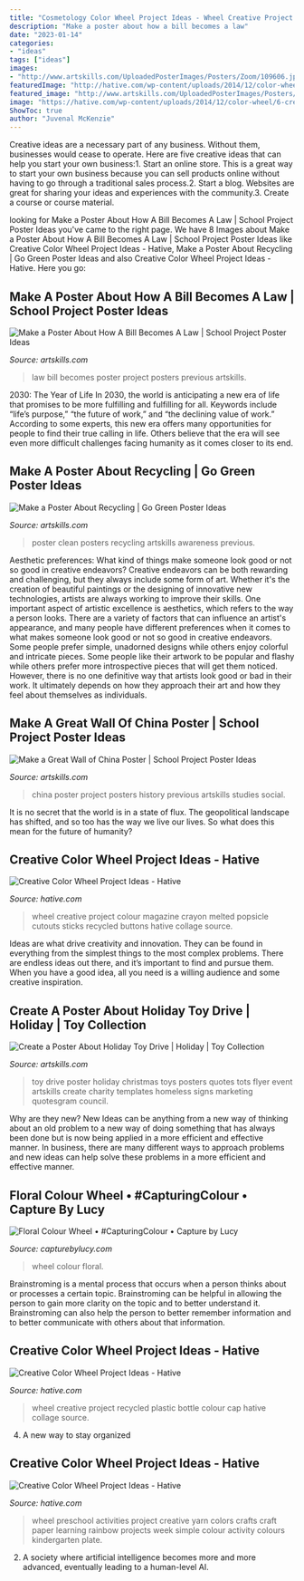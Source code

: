 ```yaml
---
title: "Cosmetology Color Wheel Project Ideas - Wheel Creative Project Colour Magazine Crayon Melted Popsicle Cutouts Sticks Recycled Buttons Hative Collage Source"
description: "Make a poster about how a bill becomes a law"
date: "2023-01-14"
categories:
- "ideas"
tags: ["ideas"]
images:
- "http://www.artskills.com/UploadedPosterImages/Posters/Zoom/109606.jpg"
featuredImage: "http://hative.com/wp-content/uploads/2014/12/color-wheel/9-creative-color-wheel-project-ideas.jpg"
featured_image: "http://www.artskills.com/UploadedPosterImages/Posters/Zoom/109606.jpg"
image: "https://hative.com/wp-content/uploads/2014/12/color-wheel/6-creative-color-wheel-project-ideas.jpg"
ShowToc: true
author: "Juvenal McKenzie"
---
```



Creative ideas are a necessary part of any business. Without them, businesses would cease to operate. Here are five creative ideas that can help you start your own business:1. Start an online store. This is a great way to start your own business because you can sell products online without having to go through a traditional sales process.2. Start a blog. Websites are great for sharing your ideas and experiences with the community.3. Create a course or course material.

	

		
looking for Make a Poster About How A Bill Becomes A Law | School Project Poster Ideas you've came to the right page. We have 8 Images about Make a Poster About How A Bill Becomes A Law | School Project Poster Ideas like Creative Color Wheel Project Ideas - Hative, Make a Poster About Recycling | Go Green Poster Ideas and also Creative Color Wheel Project Ideas - Hative. Here you go:
		
    
## Make A Poster About How A Bill Becomes A Law | School Project Poster Ideas

<img loading=lazy src="https://artskills.com/UploadedPosterImages/Posters/Zoom/110575.jpg" onerror="this.onerror=null;this.src='https://tse2.mm.bing.net/th?id=OIP.G8jTWbMVwM7xB3pXUfKt3wHaJY&amp;pid=15.1';" alt="Make a Poster About How A Bill Becomes A Law | School Project Poster Ideas">

_Source: artskills.com_

>law bill becomes poster project posters previous artskills. 

	

2030: The Year of Life
In 2030, the world is anticipating a new era of life that promises to be more fulfilling and fulfilling for all. Keywords include “life’s purpose,” “the future of work,” and “the declining value of work.” According to some experts, this new era offers many opportunities for people to find their true calling in life. Others believe that the era will see even more difficult challenges facing humanity as it comes closer to its end.

    
## Make A Poster About Recycling | Go Green Poster Ideas

<img loading=lazy src="http://www.artskills.com/UploadedPosterImages/Posters/Preview/4jWcJs.jpg" onerror="this.onerror=null;this.src='https://tse4.mm.bing.net/th?id=OIP.fUyIV276SvCQ7jocqdyi2AAAAA&amp;pid=15.1';" alt="Make a Poster About Recycling | Go Green Poster Ideas">

_Source: artskills.com_

>poster clean posters recycling artskills awareness previous. 

	

Aesthetic preferences: What kind of things make someone look good or not so good in creative endeavors?
Creative endeavors can be both rewarding and challenging, but they always include some form of art. Whether it's the creation of beautiful paintings or the designing of innovative new technologies, artists are always working to improve their skills. One important aspect of artistic excellence is aesthetics, which refers to the way a person looks. There are a variety of factors that can influence an artist's appearance, and many people have different preferences when it comes to what makes someone look good or not so good in creative endeavors. Some people prefer simple, unadorned designs while others enjoy colorful and intricate pieces. Some people like their artwork to be popular and flashy while others prefer more introspective pieces that will get them noticed. However, there is no one definitive way that artists look good or bad in their work. It ultimately depends on how they approach their art and how they feel about themselves as individuals.

    
## Make A Great Wall Of China Poster | School Project Poster Ideas

<img loading=lazy src="http://www.artskills.com/UploadedPosterImages/Posters/Zoom/109606.jpg" onerror="this.onerror=null;this.src='https://tse4.mm.bing.net/th?id=OIP.TVKG_ZDxku9NHc36J6lhawHaF0&amp;pid=15.1';" alt="Make a Great Wall of China Poster | School Project Poster Ideas">

_Source: artskills.com_

>china poster project posters history previous artskills studies social. 

	

It is no secret that the world is in a state of flux. The geopolitical landscape has shifted, and so too has the way we live our lives. So what does this mean for the future of humanity? 

    
## Creative Color Wheel Project Ideas - Hative

<img loading=lazy src="https://hative.com/wp-content/uploads/2014/12/color-wheel/8-creative-color-wheel-project-ideas.jpg" onerror="this.onerror=null;this.src='https://tse2.mm.bing.net/th?id=OIP.pIj2GNKYMWZyDzG5psZSYQHaIh&amp;pid=15.1';" alt="Creative Color Wheel Project Ideas - Hative">

_Source: hative.com_

>wheel creative project colour magazine crayon melted popsicle cutouts sticks recycled buttons hative collage source. 

	

Ideas are what drive creativity and innovation. They can be found in everything from the simplest things to the most complex problems. There are endless ideas out there, and it’s important to find and pursue them. When you have a good idea, all you need is a willing audience and some creative inspiration.

    
## Create A Poster About Holiday Toy Drive | Holiday | Toy Collection

<img loading=lazy src="http://www.artskills.com/UploadedPosterImages/Posters/Zoom/HolidayToyDrive800x600.jpg" onerror="this.onerror=null;this.src='https://tse2.mm.bing.net/th?id=OIP.9GkOGn1yB3i6-OKbY-jrAQHaJ4&amp;pid=15.1';" alt="Create a Poster About Holiday Toy Drive | Holiday | Toy Collection">

_Source: artskills.com_

>toy drive poster holiday christmas toys posters quotes tots flyer event artskills create charity templates homeless signs marketing quotesgram council. 

	

Why are they new?
New Ideas can be anything from a new way of thinking about an old problem to a new way of doing something that has always been done but is now being applied in a more efficient and effective manner. In business, there are many different ways to approach problems and new ideas can help solve these problems in a more efficient and effective manner.

    
## Floral Colour Wheel • #CapturingColour • Capture By Lucy

<img loading=lazy src="https://static1.squarespace.com/static/50fdc822e4b03aa4e2b9f11a/t/539a140de4b06b685f8e1435/1402606635679/Floral+Colour+Wheel" onerror="this.onerror=null;this.src='https://tse3.mm.bing.net/th?id=OIP.Y5GyUZSez519hAt_Z857cAHaLH&amp;pid=15.1';" alt="Floral Colour Wheel • #CapturingColour • Capture by Lucy">

_Source: capturebylucy.com_

>wheel colour floral. 

	

Brainstroming is a mental process that occurs when a person thinks about or processes a certain topic. Brainstroming can be helpful in allowing the person to gain more clarity on the topic and to better understand it. Brainstroming can also help the person to better remember information and to better communicate with others about that information.

    
## Creative Color Wheel Project Ideas - Hative

<img loading=lazy src="http://hative.com/wp-content/uploads/2014/12/color-wheel/9-creative-color-wheel-project-ideas.jpg" onerror="this.onerror=null;this.src='https://tse3.mm.bing.net/th?id=OIP.8o4m4iSMjLPJ4i4-4-_nrgHaHa&amp;pid=15.1';" alt="Creative Color Wheel Project Ideas - Hative">

_Source: hative.com_

>wheel creative project recycled plastic bottle colour cap hative collage source. 

	

4. A new way to stay organized

    
## Creative Color Wheel Project Ideas - Hative

<img loading=lazy src="https://hative.com/wp-content/uploads/2014/12/color-wheel/6-creative-color-wheel-project-ideas.jpg" onerror="this.onerror=null;this.src='https://tse4.mm.bing.net/th?id=OIP.ZMOiUz8sykOb56j6oUzzYwHaKx&amp;pid=15.1';" alt="Creative Color Wheel Project Ideas - Hative">

_Source: hative.com_

>wheel preschool activities project creative yarn colors crafts craft paper learning rainbow projects week simple colour activity colours kindergarten plate. 

	

2. A society where artificial intelligence becomes more and more advanced, eventually leading to a human-level AI. 

